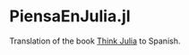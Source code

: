 # PiensaEnJulia.jl
Translation of the book [Think Julia](https://benlauwens.github.io/ThinkJulia.jl/latest/book.html) to Spanish.
